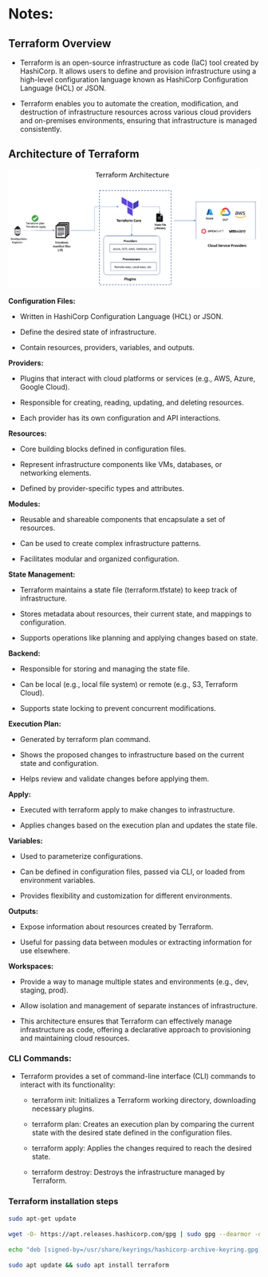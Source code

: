 # Notes:

## Terraform Overview

+ Terraform is an open-source infrastructure as code (IaC) tool created by HashiCorp. It allows users to define and provision infrastructure using a high-level configuration language known as HashiCorp Configuration Language (HCL) or JSON. 

+ Terraform enables you to automate the creation, modification, and destruction of infrastructure resources across various cloud providers and on-premises environments, ensuring that infrastructure is managed consistently.

## Architecture of Terraform

<img src="./images/terra_arch.png">

**Configuration Files:**

+ Written in HashiCorp Configuration Language (HCL) or JSON.

+ Define the desired state of infrastructure.

+ Contain resources, providers, variables, and outputs.

**Providers:**

+ Plugins that interact with cloud platforms or services (e.g., AWS, Azure, Google Cloud).

+ Responsible for creating, reading, updating, and deleting resources.

+ Each provider has its own configuration and API interactions.

**Resources:**

+ Core building blocks defined in configuration files.

+ Represent infrastructure components like VMs, databases, or networking elements.

+ Defined by provider-specific types and attributes.

**Modules:**

+ Reusable and shareable components that encapsulate a set of resources.

+ Can be used to create complex infrastructure patterns.

+ Facilitates modular and organized configuration.

**State Management:**

+ Terraform maintains a state file (terraform.tfstate) to keep track of infrastructure.

+ Stores metadata about resources, their current state, and mappings to configuration.

+ Supports operations like planning and applying changes based on state.

**Backend:**

+ Responsible for storing and managing the state file.

+ Can be local (e.g., local file system) or remote (e.g., S3, Terraform Cloud).

+ Supports state locking to prevent concurrent modifications.

**Execution Plan:**

+ Generated by terraform plan command.

+ Shows the proposed changes to infrastructure based on the current state and configuration.

+ Helps review and validate changes before applying them.

**Apply:**

+ Executed with terraform apply to make changes to infrastructure.

+ Applies changes based on the execution plan and updates the state file.


**Variables:**

+ Used to parameterize configurations.

+ Can be defined in configuration files, passed via CLI, or loaded from environment variables.

+ Provides flexibility and customization for different environments.

**Outputs:**

+ Expose information about resources created by Terraform.

+ Useful for passing data between modules or extracting information for use elsewhere.

**Workspaces:**

+ Provide a way to manage multiple states and environments (e.g., dev, staging, prod).

+ Allow isolation and management of separate instances of infrastructure.

+ This architecture ensures that Terraform can effectively manage infrastructure as code, offering a declarative approach to provisioning and maintaining cloud resources.


### CLI Commands:

+ Terraform provides a set of command-line interface (CLI) commands to interact with its functionality:
    
    + terraform init: Initializes a Terraform working directory, downloading necessary plugins.
    
    + terraform plan: Creates an execution plan by comparing the current state with the desired state defined in the configuration files.
    
    + terraform apply: Applies the changes required to reach the desired state.
    
    + terraform destroy: Destroys the infrastructure managed by Terraform.



### Terraform installation steps

```bash
sudo apt-get update
```

```bash
wget -O- https://apt.releases.hashicorp.com/gpg | sudo gpg --dearmor -o /usr/share/keyrings/hashicorp-archive-keyring.gpg
```

```bash
echo "deb [signed-by=/usr/share/keyrings/hashicorp-archive-keyring.gpg] https://apt.releases.hashicorp.com $(lsb_release -cs) main" | sudo tee /etc/apt/sources.list.d/hashicorp.list
```

```bash
sudo apt update && sudo apt install terraform
```